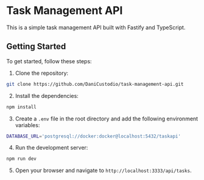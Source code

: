 # Task Management API

This is a simple task management API built with Fastify and TypeScript.

## Getting Started

To get started, follow these steps:

1. Clone the repository:

```bash
git clone https://github.com/DaniCustodio/task-management-api.git
```

2. Install the dependencies:

```bash
npm install
```

3. Create a `.env` file in the root directory and add the following environment variables:

```bash
DATABASE_URL='postgresql://docker:docker@localhost:5432/taskapi'
```

4. Run the development server:

```bash
npm run dev
```

5. Open your browser and navigate to `http://localhost:3333/api/tasks`.
